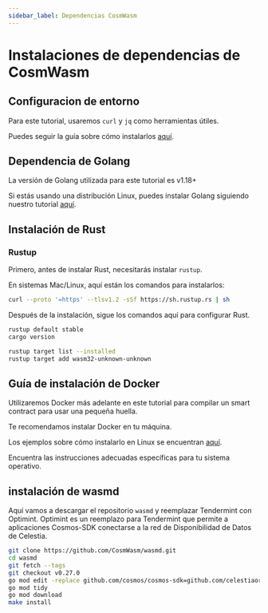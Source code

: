 ```yaml
---
sidebar_label: Dependencias CosmWasm
---
```


# Instalaciones de dependencias de CosmWasm

## Configuracion de entorno

Para este tutorial, usaremos `curl` y `jq` como herramientas útiles.

Puedes seguir la guía sobre cómo instalarlos [aquí](./environment.md#setting-up-dependencies).

## Dependencia de Golang

La versión de Golang utilizada para este tutorial es v1.18+

Si estás usando una distribución Linux, puedes instalar Golang siguiendo nuestro tutorial [aquí](./environment.md#install-golang).

## Instalación de Rust

### Rustup

Primero, antes de instalar Rust, necesitarás instalar `rustup`.

En sistemas Mac/Linux, aquí están los comandos para instalarlos:

```sh
curl --proto '=https' --tlsv1.2 -sSf https://sh.rustup.rs | sh
```

Después de la instalación, sigue los comandos aquí para configurar Rust.

```sh
rustup default stable
cargo version

rustup target list --installed
rustup target add wasm32-unknown-unknown
```

## Guía de instalación de Docker

Utilizaremos Docker más adelante en este tutorial para compilar un smart contract para usar una pequeña huella.

Te recomendamos instalar Docker en tu máquina.

Los ejemplos sobre cómo instalarlo en Linux se encuentran [aquí](https://docs.docker.com/engine/install/ubuntu/).

Encuentra las instrucciones adecuadas específicas para tu sistema operativo.

## instalación de wasmd

Aquí vamos a descargar el repositorio `wasmd` y reemplazar Tendermint con Optimint. Optimint es un reemplazo para Tendermint que permite a aplicaciones Cosmos-SDK conectarse a la red de Disponibilidad de Datos de Celestia.

```sh
git clone https://github.com/CosmWasm/wasmd.git
cd wasmd
git fetch --tags
git checkout v0.27.0
go mod edit -replace github.com/cosmos/cosmos-sdk=github.com/celestiaorg/cosmos-sdk@v0.45.4-optimint-v0.3.5
go mod tidy 
go mod download
make install
```
